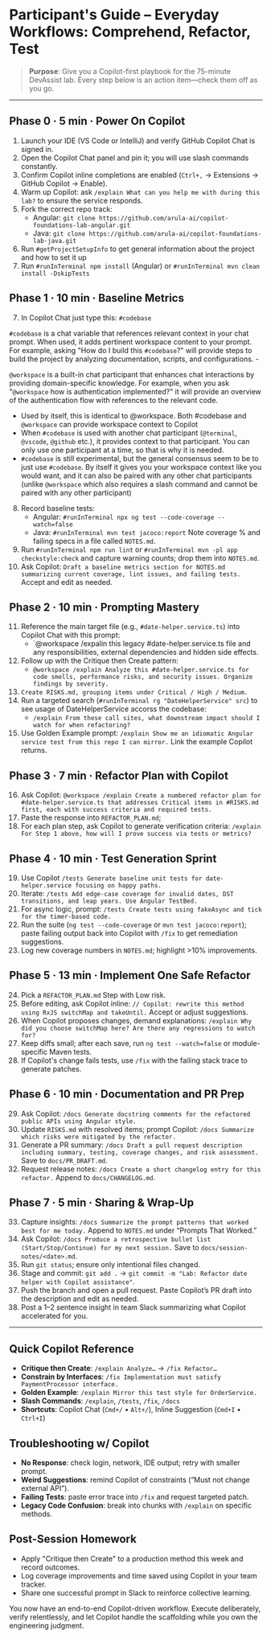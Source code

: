 # Participant's Guide – Everyday Workflows: Comprehend, Refactor, Test

> **Purpose**: Give you a Copilot-first playbook for the 75-minute DevAssist lab. Every step below is an action item—check them off as you go.

---

## Phase 0 · 5 min · Power On Copilot
1. Launch your IDE (VS Code or IntelliJ) and verify GitHub Copilot Chat is signed in.
2. Open the Copilot Chat panel and pin it; you will use slash commands constantly.
3. Confirm Copilot inline completions are enabled (`Ctrl+,` → Extensions → GitHub Copilot → Enable). 
4. Warm up Copilot: ask `/explain What can you help me with during this lab?` to ensure the service responds.
5. Fork the correct repo track:
   - Angular: `git clone https://github.com/arula-ai/copilot-foundations-lab-angular.git`
   - Java:    `git clone https://github.com/arula-ai/copilot-foundations-lab-java.git`
7. Run `#getProjectSetupInfo` to get general information about the project and how to set it up
6. Run `#runInTerminal npm install` (Angular) or `#runInTerminal mvn clean install -DskipTests`

## Phase 1 · 10 min · Baseline Metrics
7. In Copilot Chat just type this: `#codebase`

`#codebase` is a chat variable that references relevant context in your chat prompt. When used, it adds pertinent workspace content to your prompt. For example, asking "How do I build this `#codebase`?" will provide steps to build the project by analyzing documentation, scripts, and configurations. - 

`@workspace` is a built-in chat participant that enhances chat interactions by providing domain-specific knowledge. For example, when you ask "`@workspace` how is authentication implemented?" it will provide an overview of the authentication flow with references to the relevant code.

- Used by itself, this is identical to @workspace. Both #codebase and `@workspace` can provide workspace context to Copilot
- When `#codebase` is used with another chat participant (`@terminal`, `@vscode`, `@github` etc.), it provides context to that participant. You can only use one participant at a time, so that is why it is needed.
- `#codebase` is still experimental, but the general consensus seem to be to just use `#codebase`. By itself it gives you your workspace context like you would want, and it can also be paired with any other chat participants (unlike `@workspace` which also requires a slash command and cannot be paired with any other participant)

8. Record baseline tests:
   - Angular: `#runInTerminal npx ng test --code-coverage --watch=false`
   - Java: `#runInTerminal mvn test jacoco:report`
   Note coverage % and failing specs in a file called `NOTES.md`.
9. Run `#runInTerminal npm run lint` or `#runInTerminal mvn -pl app checkstyle:check` and capture warning counts; drop them into `NOTES.md`.
10. Ask Copilot: `Draft a baseline metrics section for NOTES.md summarizing current coverage, lint issues, and failing tests.` Accept and edit as needed.

## Phase 2 · 10 min · Prompting Mastery
11. Reference the main target file (e.g., `#date-helper.service.ts`) into Copilot Chat with this prompt:
    - `@workspace /expalin this legacy #date-helper.service.ts file and any responsibilities,
    external dependencies and hidden side effects.
12. Follow up with the Critique then Create pattern:
    - `@workspace /explain Analyze this #date-helper.service.ts for code smells, performance risks, and security issues. Organize findings by severity.`
13. `Create RISKS.md, grouping items under Critical / High / Medium.`
14. Run a targeted search (`#runInTerminal rg "DateHelperService" src`) to see usage of DateHelperService accorss the codebase:
    - `/explain From these call sites, what downstream impact should I watch for when refactoring?`
15. Use Golden Example prompt: `/explain Show me an idiomatic Angular service test from this repo I can mirror.` Link the example Copilot returns.

## Phase 3 · 7 min · Refactor Plan with Copilot
16. Ask Copilot: `@workspace /explain Create a numbered refactor plan for #date-helper.service.ts that addresses Critical items in #RISKS.md first, each with success criteria and required tests.`
17. Paste the response into `REFACTOR_PLAN.md`;
18. For each plan step, ask Copilot to generate verification criteria: `/explain For Step 1 above, how will I prove success via tests or metrics?`

## Phase 4 · 10 min · Test Generation Sprint
19. Use Copilot `/tests Generate baseline unit tests for date-helper.service focusing on happy paths.`
20. Iterate: `/tests Add edge-case coverage for invalid dates, DST transitions, and leap years. Use Angular TestBed.`
21. For async logic, prompt: `/tests Create tests using fakeAsync and tick for the timer-based code.`
22. Run the suite (`ng test --code-coverage` or `mvn test jacoco:report`); paste failing output back into Copilot with `/fix` to get remediation suggestions.
23. Log new coverage numbers in `NOTES.md`; highlight >10% improvements.

## Phase 5 · 13 min · Implement One Safe Refactor
24. Pick a `REFACTOR_PLAN.md` Step with Low risk.
25. Before editing, ask Copilot inline: `// Copilot: rewrite this method using RxJS switchMap and takeUntil.` Accept or adjust suggestions.
26. When Copilot proposes changes, demand explanations: `/explain Why did you choose switchMap here? Are there any regressions to watch for?`
27. Keep diffs small; after each save, run `ng test --watch=false` or module-specific Maven tests.
28. If Copilot's change fails tests, use `/fix` with the failing stack trace to generate patches.

## Phase 6 · 10 min · Documentation and PR Prep
29. Ask Copilot: `/docs Generate docstring comments for the refactored public APIs using Angular style.`
30. Update `RISKS.md` with resolved items; prompt Copilot: `/docs Summarize which risks were mitigated by the refactor.`
31. Generate a PR summary: `/docs Draft a pull request description including summary, testing, coverage changes, and risk assessment.` Save to `docs/PR_DRAFT.md`.
32. Request release notes: `/docs Create a short changelog entry for this refactor.` Append to `docs/CHANGELOG.md`.

## Phase 7 · 5 min · Sharing & Wrap-Up
33. Capture insights: `/docs Summarize the prompt patterns that worked best for me today.` Append to `NOTES.md` under “Prompts That Worked.”
34. Ask Copilot: `/docs Produce a retrospective bullet list (Start/Stop/Continue) for my next session.` Save to `docs/session-notes/<date>.md`.
35. Run `git status`; ensure only intentional files changed.
36. Stage and commit: `git add .` → `git commit -m "Lab: Refactor date helper with Copilot assistance"`.
37. Push the branch and open a pull request. Paste Copilot’s PR draft into the description and edit as needed.
38. Post a 1–2 sentence insight in team Slack summarizing what Copilot accelerated for you.

---

## Quick Copilot Reference
- **Critique then Create**: `/explain Analyze…` → `/fix Refactor…`
- **Constrain by Interfaces**: `/fix Implementation must satisfy PaymentProcessor interface.`
- **Golden Example**: `/explain Mirror this test style for OrderService.`
- **Slash Commands**: `/explain`, `/tests`, `/fix`, `/docs`
- **Shortcuts**: Copilot Chat (`Cmd+/` • `Alt+/`), Inline Suggestion (`Cmd+I` • `Ctrl+I`)

## Troubleshooting w/ Copilot
- **No Response**: check login, network, IDE output; retry with smaller prompt.
- **Weird Suggestions**: remind Copilot of constraints (“Must not change external API”).
- **Failing Tests**: paste error trace into `/fix` and request targeted patch.
- **Legacy Code Confusion**: break into chunks with `/explain` on specific methods.

## Post-Session Homework
- Apply "Critique then Create" to a production method this week and record outcomes.
- Log coverage improvements and time saved using Copilot in your team tracker.
- Share one successful prompt in Slack to reinforce collective learning.

You now have an end-to-end Copilot-driven workflow. Execute deliberately, verify relentlessly, and let Copilot handle the scaffolding while you own the engineering judgment.
